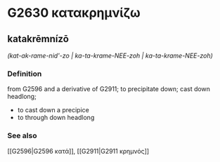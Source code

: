 # G2630 κατακρημνίζω

## katakrēmnízō

_(kat-ak-rame-nid'-zo | ka-ta-krame-NEE-zoh | ka-ta-krame-NEE-zoh)_

### Definition

from G2596 and a derivative of G2911; to precipitate down; cast down headlong; 

- to cast down a precipice
- to through down headlong

### See also

[[G2596|G2596 κατά]], [[G2911|G2911 κρημνός]]
